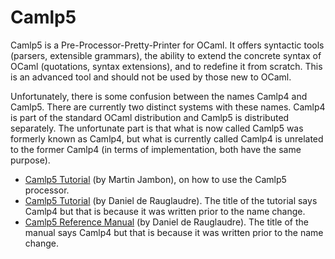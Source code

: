 
Camlp5
======

Camlp5 is a Pre-Processor-Pretty-Printer for OCaml. It offers syntactic
tools (parsers, extensible grammars), the ability to extend the concrete
syntax of OCaml (quotations, syntax extensions), and to redefine it from
scratch. This is an advanced tool and should not be used by those new to
OCaml.

Unfortunately, there is some confusion between the names Camlp4 and
Camlp5. There are currently two distinct systems with these names.
Camlp4 is part of the standard OCaml distribution and Camlp5 is
distributed separately. The unfortunate part is that what is now called
Camlp5 was formerly known as Camlp4, but what is currently called Camlp4
is unrelated to the former Camlp4 (in terms of implementation, both have
the same purpose).

-   [Camlp5
    Tutorial](http://martin.jambon.free.fr/extend-ocaml-syntax.html) (by
    Martin Jambon), on how to use the Camlp5 processor.
-   [Camlp5
    Tutorial](http://caml.inria.fr/pub/docs/tutorial-camlp4/index.html)
    (by Daniel de Rauglaudre). The title of the tutorial says Camlp4 but
    that is because it was written prior to the name change.
-   [Camlp5 Reference
    Manual](http://caml.inria.fr/pub/docs/manual-camlp4/index.html) (by
    Daniel de Rauglaudre). The title of the manual says Camlp4 but that
    is because it was written prior to the name change.
